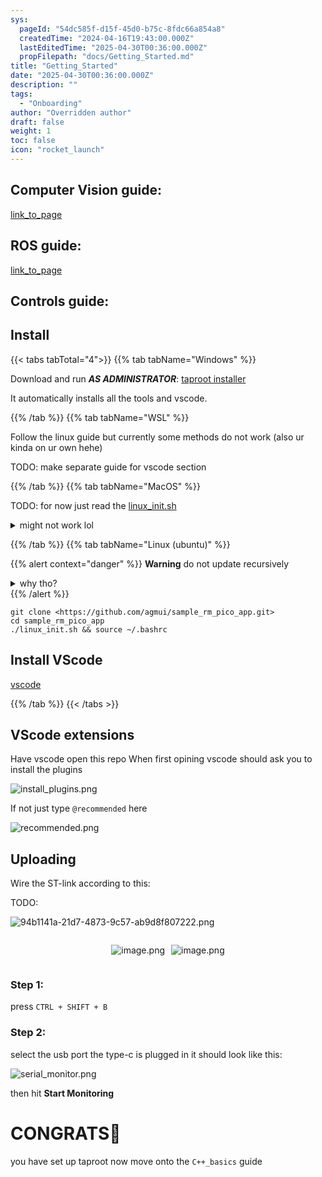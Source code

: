 ```yaml
---
sys:
  pageId: "54dc585f-d15f-45d0-b75c-8fdc66a854a8"
  createdTime: "2024-04-16T19:43:00.000Z"
  lastEditedTime: "2025-04-30T00:36:00.000Z"
  propFilepath: "docs/Getting_Started.md"
title: "Getting_Started"
date: "2025-04-30T00:36:00.000Z"
description: ""
tags:
  - "Onboarding"
author: "Overridden author"
draft: false
weight: 1
toc: false
icon: "rocket_launch"
---
```


## Computer Vision guide:

[link_to_page](86d45bc0-388b-4d26-8848-44f255f73d0e)

## ROS guide:

[link_to_page](3c76c1de-ec8f-46d6-8b0a-294005edc2d5)

## Controls guide:

## Install

{{< tabs tabTotal="4">}}
{{% tab tabName="Windows" %}}

Download and run _**AS ADMINISTRATOR**_: [taproot installer](https://github.com/Thornbots/TeachingFreshies/releases/tag/1.0)

It automatically installs all the tools and vscode.

{{% /tab %}}
{{% tab tabName="WSL" %}}

Follow the linux guide but currently some methods do not work (also ur kinda on ur own hehe)

TODO: make separate guide for vscode section

{{% /tab %}}
{{% tab tabName="MacOS" %}}

TODO: for now just read the [linux_init.sh](https://github.com/agmui/sample_rm_pico_app/blob/main/linux_init.sh)

<details>
<summary>might not work lol</summary>

`brew install libusb pkg-config`

Next install: [vscode](https://code.visualstudio.com/Download)

</details>

{{% /tab %}}
{{% tab tabName="Linux (ubuntu)" %}}

{{% alert context="danger" %}}
**Warning** do not update recursively
<details>
<summary>why tho?</summary>
There are some submodules that may go on for a while (like tinyusb) and I highly
recommend you don't need to get them.
If you want to see what submodules I update just look in `linux_init.sh`
</details>
{{% /alert %}}

```shell
git clone <https://github.com/agmui/sample_rm_pico_app.git>
cd sample_rm_pico_app
./linux_init.sh && source ~/.bashrc
```

## Install VScode

[vscode](https://code.visualstudio.com/Download)

{{% /tab %}}
{{< /tabs >}}

## VScode extensions

Have vscode open this repo
When first opining vscode should ask you to install the plugins

![install_plugins.png](https://prod-files-secure.s3.us-west-2.amazonaws.com/d518164a-d88e-44d1-a4ee-3adb3bd8bce0/89bd30f0-1825-4e77-867b-0a41ce370880/install_plugins.png?X-Amz-Algorithm=AWS4-HMAC-SHA256&X-Amz-Content-Sha256=UNSIGNED-PAYLOAD&X-Amz-Credential=ASIAZI2LB4663BRU3X7W%2F20250627%2Fus-west-2%2Fs3%2Faws4_request&X-Amz-Date=20250627T110743Z&X-Amz-Expires=3600&X-Amz-Security-Token=IQoJb3JpZ2luX2VjEHoaCXVzLXdlc3QtMiJGMEQCIBWpUyPR0D9Sv8MwUS6vOa5YH%2Bxct8MdeyER9quSgkN8AiA%2FJxsVBLJ7rMuPM3M8CJD3WjnTsCuEjmPlkTMS6QmrGir%2FAwhzEAAaDDYzNzQyMzE4MzgwNSIM1aLog6clgnc%2BE5sUKtwDvexQbnKCcdYqjLxpcCq89dJ7ROcJcz3NQiekfTPMfpZxE3t0dZjScFtmmkR5NsOrgIz%2FZekAKCYS9XPkpyHBUXLBjjUda%2Flv55mfoTmfVAmU9gqJ2tVLw%2BMMKvu6e4H7E%2B6phkVy9QiMteBeVmhWH%2BjSmj9lnEkLFxdojWg0RBEeZbXS4USZzPqu%2BTBpVoYgONbR16J94eYR2kDyCvJoTZbu47TQK62LCBo7jcfOxkl%2B17WQbOSnoft%2Be8VY8n73T2NNeL7zxSN1WTHwOEv%2BDf8I9VdDp7IHkeqE0aepd0HUJIUJbLJl5xVh36VKajUDJAi1qAobeU%2BIrzCc0Dx6IVWmFqRA0kUkC97jm2Z8psLrA3dAUP3fa9KUcru5RWo4CcN%2F5pNTyB4cJOvnRChUKf8Fyl69lB%2Bn%2BAsoujjId8A5ICpdfo9RY9KTHY851B97Flye%2BtKxOtlMhUjIcDU4HRbe3LQ5AO38d8batddrTOX2Lak0xwJT2b7hlEkL1oY3IH52UYmamJL2EAiM9CbWw%2F%2FPEzv3ecJNueRvC0FffF7daY8GKshRtzqVfy3WJZ5oOIJv%2FscjAadETZKol4a2SGBE5TeKGBYKjePa9SjWWg9G7o%2FSHUnolA62yg0w19P5wgY6pgHzaE09pNdifUrjZTYdx5p%2FJYIn5m9TMrpcWSVsOpe98gB5GeozcPk8qOVsSsgYviQG6TUBDCepF0rVXsF%2BL%2BVade1DiW9OeV%2FrBHlQVvXB6YyMDsHTm2t96MoOV7sbJrfUzht%2BChOwDMhJ1%2FTPLBcAFWlI2caAPtinF3Gezo6NNWI%2F0%2FGj1S5%2BVCqWb2s3yF4XunXDFEJm5N8grtca%2FWBoAyIj%2FGTR&X-Amz-Signature=7c98f214f7fed7c3c7b73f718c77d83cc1a24b597ebf875a88581d53d3e4851f&X-Amz-SignedHeaders=host&x-amz-checksum-mode=ENABLED&x-id=GetObject)

If not just type `@recommended` here  

![recommended.png](https://prod-files-secure.s3.us-west-2.amazonaws.com/d518164a-d88e-44d1-a4ee-3adb3bd8bce0/61e661e9-5d85-4dfc-be0d-8d2097a5e793/recommended.png?X-Amz-Algorithm=AWS4-HMAC-SHA256&X-Amz-Content-Sha256=UNSIGNED-PAYLOAD&X-Amz-Credential=ASIAZI2LB4663BRU3X7W%2F20250627%2Fus-west-2%2Fs3%2Faws4_request&X-Amz-Date=20250627T110743Z&X-Amz-Expires=3600&X-Amz-Security-Token=IQoJb3JpZ2luX2VjEHoaCXVzLXdlc3QtMiJGMEQCIBWpUyPR0D9Sv8MwUS6vOa5YH%2Bxct8MdeyER9quSgkN8AiA%2FJxsVBLJ7rMuPM3M8CJD3WjnTsCuEjmPlkTMS6QmrGir%2FAwhzEAAaDDYzNzQyMzE4MzgwNSIM1aLog6clgnc%2BE5sUKtwDvexQbnKCcdYqjLxpcCq89dJ7ROcJcz3NQiekfTPMfpZxE3t0dZjScFtmmkR5NsOrgIz%2FZekAKCYS9XPkpyHBUXLBjjUda%2Flv55mfoTmfVAmU9gqJ2tVLw%2BMMKvu6e4H7E%2B6phkVy9QiMteBeVmhWH%2BjSmj9lnEkLFxdojWg0RBEeZbXS4USZzPqu%2BTBpVoYgONbR16J94eYR2kDyCvJoTZbu47TQK62LCBo7jcfOxkl%2B17WQbOSnoft%2Be8VY8n73T2NNeL7zxSN1WTHwOEv%2BDf8I9VdDp7IHkeqE0aepd0HUJIUJbLJl5xVh36VKajUDJAi1qAobeU%2BIrzCc0Dx6IVWmFqRA0kUkC97jm2Z8psLrA3dAUP3fa9KUcru5RWo4CcN%2F5pNTyB4cJOvnRChUKf8Fyl69lB%2Bn%2BAsoujjId8A5ICpdfo9RY9KTHY851B97Flye%2BtKxOtlMhUjIcDU4HRbe3LQ5AO38d8batddrTOX2Lak0xwJT2b7hlEkL1oY3IH52UYmamJL2EAiM9CbWw%2F%2FPEzv3ecJNueRvC0FffF7daY8GKshRtzqVfy3WJZ5oOIJv%2FscjAadETZKol4a2SGBE5TeKGBYKjePa9SjWWg9G7o%2FSHUnolA62yg0w19P5wgY6pgHzaE09pNdifUrjZTYdx5p%2FJYIn5m9TMrpcWSVsOpe98gB5GeozcPk8qOVsSsgYviQG6TUBDCepF0rVXsF%2BL%2BVade1DiW9OeV%2FrBHlQVvXB6YyMDsHTm2t96MoOV7sbJrfUzht%2BChOwDMhJ1%2FTPLBcAFWlI2caAPtinF3Gezo6NNWI%2F0%2FGj1S5%2BVCqWb2s3yF4XunXDFEJm5N8grtca%2FWBoAyIj%2FGTR&X-Amz-Signature=d699ade111d35559c0d18f82510752751d54e48c353f736c13b3355d5b8b9726&X-Amz-SignedHeaders=host&x-amz-checksum-mode=ENABLED&x-id=GetObject)

## Uploading

Wire the ST-link according to this:

TODO:

![94b1141a-21d7-4873-9c57-ab9d8f807222.png](https://prod-files-secure.s3.us-west-2.amazonaws.com/d518164a-d88e-44d1-a4ee-3adb3bd8bce0/e5fad17d-ab82-4300-9f4c-505ab4b1202c/94b1141a-21d7-4873-9c57-ab9d8f807222.png?X-Amz-Algorithm=AWS4-HMAC-SHA256&X-Amz-Content-Sha256=UNSIGNED-PAYLOAD&X-Amz-Credential=ASIAZI2LB4663BRU3X7W%2F20250627%2Fus-west-2%2Fs3%2Faws4_request&X-Amz-Date=20250627T110743Z&X-Amz-Expires=3600&X-Amz-Security-Token=IQoJb3JpZ2luX2VjEHoaCXVzLXdlc3QtMiJGMEQCIBWpUyPR0D9Sv8MwUS6vOa5YH%2Bxct8MdeyER9quSgkN8AiA%2FJxsVBLJ7rMuPM3M8CJD3WjnTsCuEjmPlkTMS6QmrGir%2FAwhzEAAaDDYzNzQyMzE4MzgwNSIM1aLog6clgnc%2BE5sUKtwDvexQbnKCcdYqjLxpcCq89dJ7ROcJcz3NQiekfTPMfpZxE3t0dZjScFtmmkR5NsOrgIz%2FZekAKCYS9XPkpyHBUXLBjjUda%2Flv55mfoTmfVAmU9gqJ2tVLw%2BMMKvu6e4H7E%2B6phkVy9QiMteBeVmhWH%2BjSmj9lnEkLFxdojWg0RBEeZbXS4USZzPqu%2BTBpVoYgONbR16J94eYR2kDyCvJoTZbu47TQK62LCBo7jcfOxkl%2B17WQbOSnoft%2Be8VY8n73T2NNeL7zxSN1WTHwOEv%2BDf8I9VdDp7IHkeqE0aepd0HUJIUJbLJl5xVh36VKajUDJAi1qAobeU%2BIrzCc0Dx6IVWmFqRA0kUkC97jm2Z8psLrA3dAUP3fa9KUcru5RWo4CcN%2F5pNTyB4cJOvnRChUKf8Fyl69lB%2Bn%2BAsoujjId8A5ICpdfo9RY9KTHY851B97Flye%2BtKxOtlMhUjIcDU4HRbe3LQ5AO38d8batddrTOX2Lak0xwJT2b7hlEkL1oY3IH52UYmamJL2EAiM9CbWw%2F%2FPEzv3ecJNueRvC0FffF7daY8GKshRtzqVfy3WJZ5oOIJv%2FscjAadETZKol4a2SGBE5TeKGBYKjePa9SjWWg9G7o%2FSHUnolA62yg0w19P5wgY6pgHzaE09pNdifUrjZTYdx5p%2FJYIn5m9TMrpcWSVsOpe98gB5GeozcPk8qOVsSsgYviQG6TUBDCepF0rVXsF%2BL%2BVade1DiW9OeV%2FrBHlQVvXB6YyMDsHTm2t96MoOV7sbJrfUzht%2BChOwDMhJ1%2FTPLBcAFWlI2caAPtinF3Gezo6NNWI%2F0%2FGj1S5%2BVCqWb2s3yF4XunXDFEJm5N8grtca%2FWBoAyIj%2FGTR&X-Amz-Signature=3f097b1d787af5d9c25deedd73e8a71fb001f8d76cbcfee0671563721107a2a2&X-Amz-SignedHeaders=host&x-amz-checksum-mode=ENABLED&x-id=GetObject)

<div style="display: flex;flex-direction: row; column-gap:10px; max-width: 630px;justify-content: center;">
<div>

![image.png](https://prod-files-secure.s3.us-west-2.amazonaws.com/d518164a-d88e-44d1-a4ee-3adb3bd8bce0/210ecb78-1116-4d7b-b9b7-2292f66fa2c2/image.png?X-Amz-Algorithm=AWS4-HMAC-SHA256&X-Amz-Content-Sha256=UNSIGNED-PAYLOAD&X-Amz-Credential=ASIAZI2LB466XK63EOIJ%2F20250627%2Fus-west-2%2Fs3%2Faws4_request&X-Amz-Date=20250627T110744Z&X-Amz-Expires=3600&X-Amz-Security-Token=IQoJb3JpZ2luX2VjEHoaCXVzLXdlc3QtMiJGMEQCIBOVlvfew%2BfDANU4jrrOlFzLV8VZxJayl5w9MUarEAN9AiBCu3gIkBLNkr8AKD0hVW0s%2BW41HQ60IOlhRpiLdsZ8DCr%2FAwhzEAAaDDYzNzQyMzE4MzgwNSIM%2BFj0nNhEXEvJFiKLKtwD81hiFBbCj6XeR9%2FpDxoaQXtJt5F7cAzIdsaV%2B0n8up4mBJS7GbT%2BiWGN0Q68YyQE3KVI8yrBDEySrifUFuOzHUb4frXwyYerz2jabbZgAo8GflLJAud6OcO7JKB7B16yMArVEp0PeKAHAl%2B7KJIQKD25RF2yfc%2BdviHk7uoQMaI7T3WZJLemzZ6TAsXb6bv8Wr1rJIbuBYBfR9WBpABuaooo%2BKGuamalCt5Rorkjw4A34%2FyD7MQbrJLDobiXJvi23lIaYrv8GVINa3QjUnADO3F5KMS3XziCUj4JP4HO3vUE5R32kRhhomlok2t60%2BjpujQ1ar261duWl9blmGOyExyH8R6XMig9iRR7i%2F3f7U4zk9mvAnTTfQpGX0grWFe97GLT1I4ecxrgnzFqDCUX3ApWExwA0HxV03dBeIvqTqo68hTsFrk6NxQJqzEfk7Qg1TGvMZY%2FgOZimljva4QD0%2F9n3vyr6gfVF%2Fh%2BE%2FRGGwXmBpFm1pztmJ8svATPyYu4O%2F%2FNz%2FGhVsB4LphqjWSLcQ7Ia3f0nOosm4HNSir%2BYDHRDwvCEc1jYCle6MNwWsLMSXdkOCQS69Xtz8C46gaPQ906FCAaUrkG7rwNDZj7e3mICNqHPSSlehrv6zgwmtT5wgY6pgFX7cL0sl7nvhBKeQ%2BfklbXOs2fl9GHUmhHD0xTZI4cMUKkn%2BubfVUEiEIcwV9L8ms6jiEjXNZauoShInaHh9Gl%2Bc%2FFDju%2BdbCsFurP9Av1RBO5Q78iixsoll%2BGxb5BHK85e9JoD72Je116R6uOnmeBHSZhlFq9tYgioq42zdTI09ASay4ExS1bxUtHJxqZvC8syWebO%2Fbzkt9zl6QswrNNtPYtadGr&X-Amz-Signature=7eb70b2bc991a469afd2a89e7fcce2bcddba704f94635169148f99194d945647&X-Amz-SignedHeaders=host&x-amz-checksum-mode=ENABLED&x-id=GetObject)

</div>
<div>

![image.png](https://prod-files-secure.s3.us-west-2.amazonaws.com/d518164a-d88e-44d1-a4ee-3adb3bd8bce0/33a0fd0f-8ca6-4a86-8e09-26e95ded1fff/image.png?X-Amz-Algorithm=AWS4-HMAC-SHA256&X-Amz-Content-Sha256=UNSIGNED-PAYLOAD&X-Amz-Credential=ASIAZI2LB4666MKXNGG7%2F20250627%2Fus-west-2%2Fs3%2Faws4_request&X-Amz-Date=20250627T110744Z&X-Amz-Expires=3600&X-Amz-Security-Token=IQoJb3JpZ2luX2VjEHoaCXVzLXdlc3QtMiJGMEQCICPa%2BdcXbYiHSN%2BX9Tpgj1Cv7Zv%2BSZUPkvPd7HYoqULBAiAr6yp5SD41xJi1hZI%2Bu3EKTUyIJ01V%2FrT1gV4keZLObir%2FAwhzEAAaDDYzNzQyMzE4MzgwNSIMQbNGqMVefuU4nwC1KtwDMEJtbmznqVBtPtdKvbJMDyAn12I2gZ98mIrXrzaof03HGWSLEAUxU46%2F94efsqtTHiYpXDlZR4%2FRPE2z95K5j5FLCAs2B8U1g1rotDkLCTO3d%2Bz6Oa7ccE%2FKuySBGotZCGw2ibLU5TMRSt9Gp6JR%2Be8Hu3%2Bd4TQgN3nBl9vI4Dm%2BGIEVxNbMhZNrKNp%2BViVlW5XUcgDkn%2FrPRvEH1Osotao4rBrsevEff8qB2cOLLb2%2BtbrmSNWXBh9G8JSnts%2BBX5pAxMnYpCBAh1bM7bqOg6ygBpADh%2Fyx72HthMsn2sW%2BS4NVf%2BzfdQN6uKEP2SViTkrQ%2FBQWzHIqPKO1%2F4sKgDWb7HOyBhMJBCTRYm1LsiaLKTD9xGJffIMp9pjmVVPRpU4WHlmpWvj8cf0PRkFD3sDSCGvZcGHX%2BpvloiOwUNX0YEn1b7Oj07SZZyTQp7lnC2c9lKi5BThfNjMESrWd9FP3ND%2B3qNyOeE39KYDhXSwf9mAwwBQKtbOdOZaHfc14VHT8pwFvTyJilEBlUi%2BgbbkGtqNvR16Lq5ZBgC%2FDiMR4aVUUBzv3F%2BR0IOBJHrslwM3J99Ljfbl25pLQUn6xURzTKmcVvrCDy0ndmOiPFRACH8%2FqlvweG7ogqOQwvdP5wgY6pgEzsv2qPqIabY5GYh9fTcNzSQcdLjiiIldZZM5ABIwvuBiQ0o49B3o2vdYzcKZUCKwhvp1XD176ZoxUW%2FDkvSQke2HzFP8%2BKAu3k9Y3hOMwfOaOBXhJwX8FRs0MSRewbxdn5fdM6dR7rFINbEW3EdjNZUULnl976uXlTkFIpuA7bmlRKTMi9QFZ5bRoFGNJ6a%2BmgDtYz5dQ0G5V%2ByxUt1H%2FuB5ro%2FZZ&X-Amz-Signature=5e69c613bdfb8520e3d88ce1a01b9374975845fa1891888b44344770bd9692bd&X-Amz-SignedHeaders=host&x-amz-checksum-mode=ENABLED&x-id=GetObject)

</div>
</div>

### Step 1:

press `CTRL + SHIFT + B`

### Step 2:

select the usb port the type-c is plugged in it should look like this:

![serial_monitor.png](https://prod-files-secure.s3.us-west-2.amazonaws.com/d518164a-d88e-44d1-a4ee-3adb3bd8bce0/f03f4774-05d4-4393-b6a0-d5efb6d315ab/serial_monitor.png?X-Amz-Algorithm=AWS4-HMAC-SHA256&X-Amz-Content-Sha256=UNSIGNED-PAYLOAD&X-Amz-Credential=ASIAZI2LB4663BRU3X7W%2F20250627%2Fus-west-2%2Fs3%2Faws4_request&X-Amz-Date=20250627T110743Z&X-Amz-Expires=3600&X-Amz-Security-Token=IQoJb3JpZ2luX2VjEHoaCXVzLXdlc3QtMiJGMEQCIBWpUyPR0D9Sv8MwUS6vOa5YH%2Bxct8MdeyER9quSgkN8AiA%2FJxsVBLJ7rMuPM3M8CJD3WjnTsCuEjmPlkTMS6QmrGir%2FAwhzEAAaDDYzNzQyMzE4MzgwNSIM1aLog6clgnc%2BE5sUKtwDvexQbnKCcdYqjLxpcCq89dJ7ROcJcz3NQiekfTPMfpZxE3t0dZjScFtmmkR5NsOrgIz%2FZekAKCYS9XPkpyHBUXLBjjUda%2Flv55mfoTmfVAmU9gqJ2tVLw%2BMMKvu6e4H7E%2B6phkVy9QiMteBeVmhWH%2BjSmj9lnEkLFxdojWg0RBEeZbXS4USZzPqu%2BTBpVoYgONbR16J94eYR2kDyCvJoTZbu47TQK62LCBo7jcfOxkl%2B17WQbOSnoft%2Be8VY8n73T2NNeL7zxSN1WTHwOEv%2BDf8I9VdDp7IHkeqE0aepd0HUJIUJbLJl5xVh36VKajUDJAi1qAobeU%2BIrzCc0Dx6IVWmFqRA0kUkC97jm2Z8psLrA3dAUP3fa9KUcru5RWo4CcN%2F5pNTyB4cJOvnRChUKf8Fyl69lB%2Bn%2BAsoujjId8A5ICpdfo9RY9KTHY851B97Flye%2BtKxOtlMhUjIcDU4HRbe3LQ5AO38d8batddrTOX2Lak0xwJT2b7hlEkL1oY3IH52UYmamJL2EAiM9CbWw%2F%2FPEzv3ecJNueRvC0FffF7daY8GKshRtzqVfy3WJZ5oOIJv%2FscjAadETZKol4a2SGBE5TeKGBYKjePa9SjWWg9G7o%2FSHUnolA62yg0w19P5wgY6pgHzaE09pNdifUrjZTYdx5p%2FJYIn5m9TMrpcWSVsOpe98gB5GeozcPk8qOVsSsgYviQG6TUBDCepF0rVXsF%2BL%2BVade1DiW9OeV%2FrBHlQVvXB6YyMDsHTm2t96MoOV7sbJrfUzht%2BChOwDMhJ1%2FTPLBcAFWlI2caAPtinF3Gezo6NNWI%2F0%2FGj1S5%2BVCqWb2s3yF4XunXDFEJm5N8grtca%2FWBoAyIj%2FGTR&X-Amz-Signature=d22d893ff7efec3c3af7c2f9dc9d972d491dfd36fcc8c7317bedf451ae6c7b32&X-Amz-SignedHeaders=host&x-amz-checksum-mode=ENABLED&x-id=GetObject)

then hit **Start Monitoring**

# CONGRATS🎉

you have set up taproot now move onto the `C++_basics` guide
